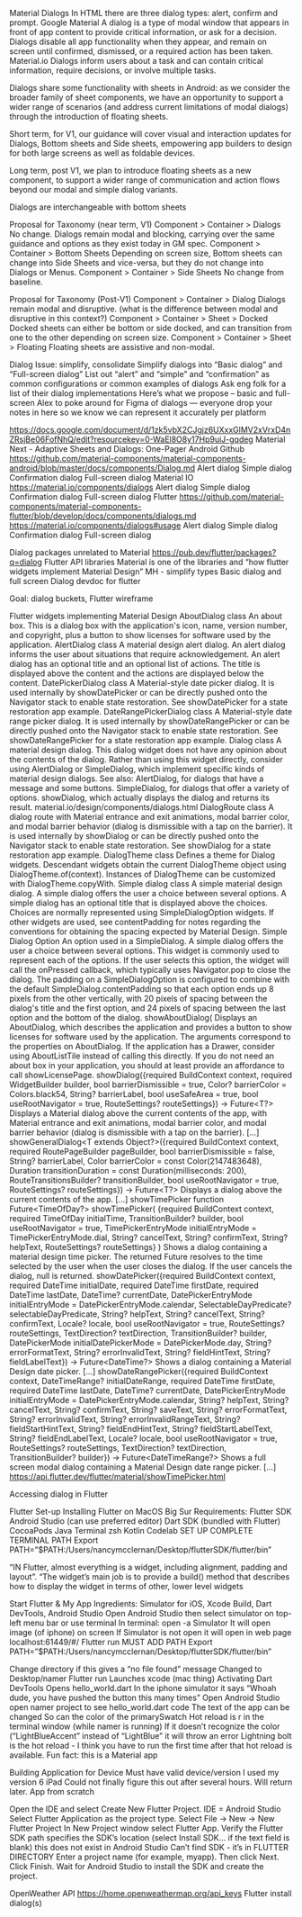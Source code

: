 Material Dialogs
In HTML there are three dialog types: alert, confirm and prompt.
Google Material
A dialog is a type of modal window that appears in front of app content to provide critical information, or ask for a decision. Dialogs disable all app functionality when they appear, and remain on screen until confirmed, dismissed, or a required action has been taken.
Material.io
Dialogs inform users about a task and can contain critical information, require decisions, or involve multiple tasks.

Dialogs share some functionality with sheets in Android:
as we consider the broader family of sheet components, we have an opportunity to support a wider range of scenarios (and address current limitations of modal dialogs) through the introduction of floating sheets.  

Short term, for V1, our guidance will cover visual and interaction updates for Dialogs, Bottom sheets and Side sheets, empowering app builders to design for both large screens as well as foldable devices. 
 
Long term, post V1, we plan to introduce floating sheets as a new component, to support a wider range of communication and action flows beyond our modal and simple dialog variants. 

Dialogs are interchangeable with bottom sheets

Proposal for Taxonomy (near term, V1)
Component > Container > Dialogs
No change. Dialogs remain modal and blocking, carrying over the same guidance and options as they exist today in GM spec. 
Component > Container > Bottom Sheets
Depending on screen size, Bottom sheets can change into Side Sheets and vice-versa, but they do not change into Dialogs or Menus.
Component > Container > Side Sheets
No change from baseline. 

Proposal for Taxonomy (Post-V1) 
Component > Container > Dialog
Dialogs remain modal and disruptive. (what is the difference between modal and disruptive in this context?)
Component > Container > Sheet > Docked
Docked sheets can either be bottom or side docked, and can transition from one to the other depending on screen size. 
Component > Container > Sheet > Floating
Floating sheets are assistive and non-modal.

Dialog Issue: simplify, consolidate
Simplify dialogs into “Basic dialog” and “Full-screen dialog”
List out “alert” and “simple” and “confirmation” as common configurations or common examples of dialogs
Ask eng folk for a list of their dialog implementations
Here’s what we propose – basic and full-screen
Alex to poke around for Figma of dialogs — everyone drop your notes in here so we know we can represent it accurately per platform
 
https://docs.google.com/document/d/1zk5vbX2CJgjz6UXxxGlMV2xVrxD4nZRsjBe06FofNhQ/edit?resourcekey=0-WaEl8O8y17Hp9uiJ-gqdeg
Material Next - Adaptive Sheets and Dialogs: One-Pager
Android
Github
https://github.com/material-components/material-components-android/blob/master/docs/components/Dialog.md
Alert dialog
Simple dialog
Confirmation dialog
Full-screen dialog
Material IO 
https://material.io/components/dialogs
Alert dialog
Simple dialog
Confirmation dialog
Full-screen dialog
Flutter
https://github.com/material-components/material-components-flutter/blob/develop/docs/components/dialogs.md
https://material.io/components/dialogs#usage
Alert dialog
Simple dialog
Confirmation dialog
Full-screen dialog

Dialog packages unrelated to Material
https://pub.dev/flutter/packages?q=dialog
Flutter API libraries
Material is one of the libraries and “how flutter widgets implement Material Design”
MH - simplify types
Basic dialog and full screen
Dialog devdoc for flutter

Goal: dialog buckets, Flutter wireframe

Flutter widgets implementing Material Design
AboutDialog class 
An about box. This is a dialog box with the application's icon, name, version number, and copyright, plus a button to show licenses for software used by the application.
AlertDialog class
A material design alert dialog.
An alert dialog informs the user about situations that require acknowledgement. An alert dialog has an optional title and an optional list of actions. The title is displayed above the content and the actions are displayed below the content.
DatePickerDialog class
A Material-style date picker dialog.
It is used internally by showDatePicker or can be directly pushed onto the Navigator stack to enable state restoration. See showDatePicker for a state restoration app example.
DateRangePickerDialog class
A Material-style date range picker dialog.
It is used internally by showDateRangePicker or can be directly pushed onto the Navigator stack to enable state restoration. See showDateRangePicker for a state restoration app example.
Dialog class
A material design dialog.
This dialog widget does not have any opinion about the contents of the dialog. Rather than using this widget directly, consider using AlertDialog or SimpleDialog, which implement specific kinds of material design dialogs.
See also:
AlertDialog, for dialogs that have a message and some buttons.
SimpleDialog, for dialogs that offer a variety of options.
showDialog, which actually displays the dialog and returns its result.
material.io/design/components/dialogs.html
DialogRoute<T> class
A dialog route with Material entrance and exit animations, modal barrier color, and modal barrier behavior (dialog is dismissible with a tap on the barrier).
It is used internally by showDialog or can be directly pushed onto the Navigator stack to enable state restoration. See showDialog for a state restoration app example.
DialogTheme class
Defines a theme for Dialog widgets.
Descendant widgets obtain the current DialogTheme object using DialogTheme.of(context). Instances of DialogTheme can be customized with DialogTheme.copyWith.
Simple dialog class
A simple material design dialog.
A simple dialog offers the user a choice between several options. A simple dialog has an optional title that is displayed above the choices.
Choices are normally represented using SimpleDialogOption widgets. If other widgets are used, see contentPadding for notes regarding the conventions for obtaining the spacing expected by Material Design.
Simple Dialog Option
An option used in a SimpleDialog.
A simple dialog offers the user a choice between several options. This widget is commonly used to represent each of the options. If the user selects this option, the widget will call the onPressed callback, which typically uses Navigator.pop to close the dialog.
The padding on a SimpleDialogOption is configured to combine with the default SimpleDialog.contentPadding so that each option ends up 8 pixels from the other vertically, with 20 pixels of spacing between the dialog's title and the first option, and 24 pixels of spacing between the last option and the bottom of the dialog.
showAboutDialog(
Displays an AboutDialog, which describes the application and provides a button to show licenses for software used by the application.
The arguments correspond to the properties on AboutDialog.
If the application has a Drawer, consider using AboutListTile instead of calling this directly.
If you do not need an about box in your application, you should at least provide an affordance to call showLicensePage.
showDialog<T>({required BuildContext context, required WidgetBuilder builder, bool barrierDismissible = true, Color? barrierColor = Colors.black54, String? barrierLabel, bool useSafeArea = true, bool useRootNavigator = true, RouteSettings? routeSettings}) → Future<T?>
Displays a Material dialog above the current contents of the app, with Material entrance and exit animations, modal barrier color, and modal barrier behavior (dialog is dismissible with a tap on the barrier). [...]
showGeneralDialog<T extends Object?>({required BuildContext context, required RoutePageBuilder pageBuilder, bool barrierDismissible = false, String? barrierLabel, Color barrierColor = const Color(2147483648), Duration transitionDuration = const Duration(milliseconds: 200), RouteTransitionsBuilder? transitionBuilder, bool useRootNavigator = true, RouteSettings? routeSettings}) → Future<T?>
Displays a dialog above the current contents of the app. [...]
showTimePicker function
Future<TimeOfDay?> showTimePicker(
{required BuildContext context,
required TimeOfDay initialTime,
TransitionBuilder? builder,
bool useRootNavigator = true,
TimePickerEntryMode initialEntryMode = TimePickerEntryMode.dial,
String? cancelText,
String? confirmText,
String? helpText,
RouteSettings? routeSettings}
)
Shows a dialog containing a material design time picker.
The returned Future resolves to the time selected by the user when the user closes the dialog. If the user cancels the dialog, null is returned.
showDatePicker({required BuildContext context, required DateTime initialDate, required DateTime firstDate, required DateTime lastDate, DateTime? currentDate, DatePickerEntryMode initialEntryMode = DatePickerEntryMode.calendar, SelectableDayPredicate? selectableDayPredicate, String? helpText, String? cancelText, String? confirmText, Locale? locale, bool useRootNavigator = true, RouteSettings? routeSettings, TextDirection? textDirection, TransitionBuilder? builder, DatePickerMode initialDatePickerMode = DatePickerMode.day, String? errorFormatText, String? errorInvalidText, String? fieldHintText, String? fieldLabelText}) → Future<DateTime?>
Shows a dialog containing a Material Design date picker. [...]
showDateRangePicker({required BuildContext context, DateTimeRange? initialDateRange, required DateTime firstDate, required DateTime lastDate, DateTime? currentDate, DatePickerEntryMode initialEntryMode = DatePickerEntryMode.calendar, String? helpText, String? cancelText, String? confirmText, String? saveText, String? errorFormatText, String? errorInvalidText, String? errorInvalidRangeText, String? fieldStartHintText, String? fieldEndHintText, String? fieldStartLabelText, String? fieldEndLabelText, Locale? locale, bool useRootNavigator = true, RouteSettings? routeSettings, TextDirection? textDirection, TransitionBuilder? builder}) → Future<DateTimeRange?>
Shows a full screen modal dialog containing a Material Design date range picker. [...]
https://api.flutter.dev/flutter/material/showTimePicker.html



Accessing dialog in Flutter


Flutter Set-up
Installing Flutter on MacOS Big Sur
Requirements:
Flutter SDK
Android Studio (can use preferred editor)
Dart SDK (bundled with Flutter)
CocoaPods
Java
Terminal zsh
Kotlin
Codelab
SET UP COMPLETE
TERMINAL PATH
Export PATH=”$PATH:/Users/nancymcclernan/Desktop/flutterSDK/flutter/bin”

“IN Flutter, almost everything is a widget, including alignment, padding and layout”.
“The widget’s main job is to provide a build() method that describes how to display the widget in terms of other, lower level widgets


Start Flutter & My App
Ingredients: Simulator for iOS, Xcode Build, Dart DevTools, Android Studio
Open Android Studio then select simulator on top-left menu bar or use terminal
In terminal: open -a Simulator
It will open image (of iphone) on screen
If Simulator is not open it will open in web page localhost:61449/#/
Flutter run
MUST ADD PATH 
Export PATH=”$PATH:/Users/nancymcclernan/Desktop/flutterSDK/flutter/bin”


Change directory if this gives a “no file found” message
Changed to Desktop/namer
Flutter run
Launches xcode (mac thing)
Activating Dart DevTools
Opens hello_world.dart
In the iphone simulator it says “Whoah dude, you have pushed the button this many times”
Open Android Studio open namer project to see hello_world.dart code
The text of the app can be changed
So can the color of the primarySwatch
Hot reload is r in the terminal window (while namer is running)
If it doesn’t recognize the color (“LightBlueAccent” instead of “LightBlue” it will throw an error
Lightning bolt is the hot reload - I think you have to run the first time after that hot reload is available.
Fun fact: this is a Material app

Building Application for Device
Must have valid device/version
I used my version 6 iPad
Could not finally figure this out after several hours. Will return later.
App from scratch

Open the IDE and select Create New Flutter Project.
IDE = Android Studio
Select Flutter Application as the project type. 
Select File -> New -> New Flutter Project
In New Project window select Flutter App.
Verify the Flutter SDK path specifies the SDK’s location 
(select Install SDK… if the text field is blank) this does not exist in Android Studio
Can’t find SDK - it’s in FLUTTER DIRECTORY
Enter a project name (for example, myapp). Then click Next.
Click Finish.
Wait for Android Studio to install the SDK and create the project.
 
OpenWeather API
https://home.openweathermap.org/api_keys
Flutter install dialog(s)

